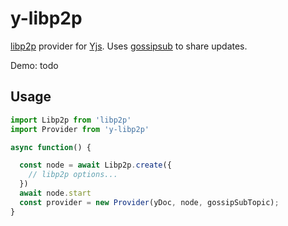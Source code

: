 # y-libp2p

[libp2p](https://libp2p.io/) provider for [Yjs](https://github.com/yjs/yjs).
Uses [gossipsub](https://github.com/libp2p/specs/tree/master/pubsub/gossipsub)
to share updates.

Demo: todo

## Usage

```js
import Libp2p from 'libp2p'
import Provider from 'y-libp2p'

async function() {

  const node = await Libp2p.create({
    // libp2p options...
  })
  await node.start
  const provider = new Provider(yDoc, node, gossipSubTopic);
}
```
